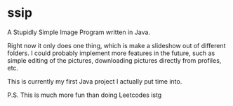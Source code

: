 # ssip
A Stupidly Simple Image Program written in Java.

Right now it only does one thing, which is make a slideshow out of different folders.
I could probably implement more features in the future, such as simple editing of the pictures, downloading pictures directly from profiles, etc.

This is currently my first Java project I actually put time into. 

P.S. This is much more fun than doing Leetcodes istg

